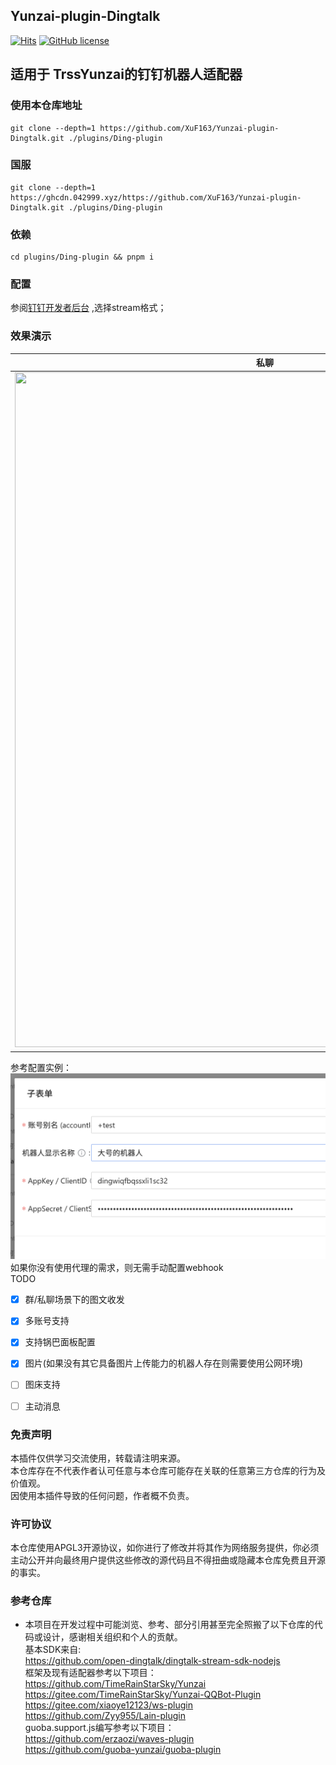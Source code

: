 ## Yunzai-plugin-Dingtalk 
[![Hits](https://hits.seeyoufarm.com/api/count/incr/badge.svg?url=https%3A%2F%2Fgithub.com%2FXuF163%2FYunzai-plugin-Dingtalk&count_bg=%23412DDC&title_bg=%23595454&icon=&icon_color=%23E7E7E7&title=hits&edge_flat=true)](https://hits.seeyoufarm.com)
[![GitHub license](https://img.shields.io/badge/license-MIT-blue.svg)]()

## 适用于 TrssYunzai的钉钉机器人适配器


### 使用本仓库地址
```
git clone --depth=1 https://github.com/XuF163/Yunzai-plugin-Dingtalk.git ./plugins/Ding-plugin  
```  
 
### 国服  

```
git clone --depth=1 https://ghcdn.042999.xyz/https://github.com/XuF163/Yunzai-plugin-Dingtalk.git ./plugins/Ding-plugin
```
### 依赖

```
cd plugins/Ding-plugin && pnpm i
```
### 配置  
  参阅[钉钉开发者后台](https://open-dev.dingtalk.com) ,选择stream格式；

### 效果演示  

| 私聊                                                                                                  | 群聊                                                                                                  |
|-----------------------------------------------------------------------------------------------------|-----------------------------------------------------------------------------------------------------|
| <img src="https://img.kookapp.cn/assets/2025-02/08/F4gVXkerVd0u01uo.jpg" width="800" height="1080"> | <img src="https://img.kookapp.cn/assets/2025-02/08/eHBwyQcHBT0u01uo.jpg" width="800" height="1080"> |


参考配置实例：  
![img.png](img.png)  
如果你没有使用代理的需求，则无需手动配置webhook  
TODO 
- [x] 群/私聊场景下的图文收发
- [x] 多账号支持
- [x] 支持锅巴面板配置
- [x] 图片(如果没有其它具备图片上传能力的机器人存在则需要使用公网环境)
- [ ] 图床支持
- [ ] 主动消息  


### 免责声明
本插件仅供学习交流使用，转载请注明来源。  
本仓库存在不代表作者认可任意与本仓库可能存在关联的任意第三方仓库的行为及价值观。  
因使用本插件导致的任何问题，作者概不负责。


### 许可协议  
本仓库使用APGL3开源协议，如你进行了修改并将其作为网络服务提供，你必须主动公开并向最终用户提供这些修改的源代码且不得扭曲或隐藏本仓库免费且开源的事实。  

### 参考仓库
- 本项目在开发过程中可能浏览、参考、部分引用甚至完全照搬了以下仓库的代码或设计，感谢相关组织和个人的贡献。  
基本SDK来自:  
https://github.com/open-dingtalk/dingtalk-stream-sdk-nodejs  
框架及现有适配器参考以下项目：  
https://github.com/TimeRainStarSky/Yunzai  
https://gitee.com/TimeRainStarSky/Yunzai-QQBot-Plugin  
https://gitee.com/xiaoye12123/ws-plugin  
https://github.com/Zyy955/Lain-plugin  
guoba.support.js编写参考以下项目：  
https://github.com/erzaozi/waves-plugin    
https://github.com/guoba-yunzai/guoba-plugin 
